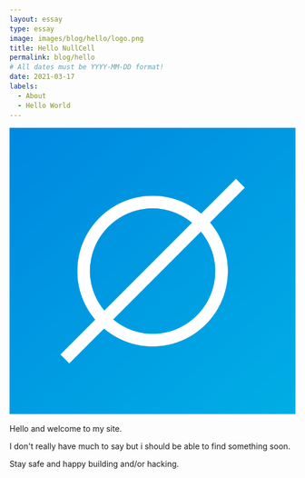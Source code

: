 ```yaml
---
layout: essay
type: essay
image: images/blog/hello/logo.png
title: Hello NullCell
permalink: blog/hello
# All dates must be YYYY-MM-DD format!
date: 2021-03-17
labels:
  - About
  - Hello World
---
```


<img class="ui tiny left circular floated image" src="../images/blog/hello/logo.png">

Hello and welcome to my site.

I don't really have much to say but i should be able to find something soon.

Stay safe and happy building and/or hacking.
